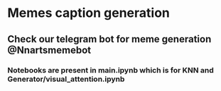 # Memes caption generation


## Check our telegram bot for meme generation @Nnartsmemebot

### Notebooks are present in main.ipynb which is for KNN and Generator/visual_attention.ipynb

